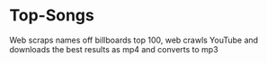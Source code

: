 # Top-Songs
Web scraps names off billboards top 100, web crawls YouTube and downloads the best results as mp4 and converts to mp3
